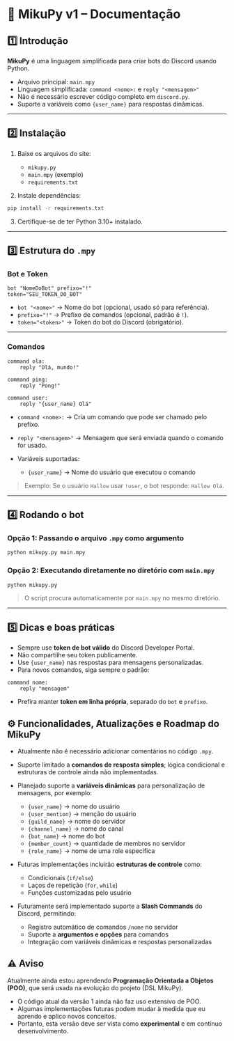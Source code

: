 # 📘 MikuPy v1 – Documentação

## 1️⃣ Introdução
**MikuPy** é uma linguagem simplificada para criar bots do Discord usando Python.  
- Arquivo principal: `main.mpy`  
- Linguagem simplificada: `command <nome>:` e `reply "<mensagem>"`  
- Não é necessário escrever código completo em `discord.py`.  
- Suporte a variáveis como `{user_name}` para respostas dinâmicas.  

---

## 2️⃣ Instalação

1. Baixe os arquivos do site:  
   - `mikupy.py`  
   - `main.mpy` (exemplo)  
   - `requirements.txt`  

2. Instale dependências:

```bash
pip install -r requirements.txt
```

3. Certifique-se de ter Python 3.10+ instalado.

---

## 3️⃣ Estrutura do `.mpy`

### Bot e Token

```mpy
bot "NomeDoBot" prefixo="!"
token="SEU_TOKEN_DO_BOT"
```

* `bot "<nome>"` → Nome do bot (opcional, usado só para referência).  
* `prefixo="!"` → Prefixo de comandos (opcional, padrão é `!`).  
* `token="<token>"` → Token do bot do Discord (obrigatório).  

---

### Comandos

```mpy
command ola:
    reply "Olá, mundo!"

command ping:
    reply "Pong!"

command user:
    reply "{user_name} Olá"
```

* `command <nome>:` → Cria um comando que pode ser chamado pelo prefixo.  
* `reply "<mensagem>"` → Mensagem que será enviada quando o comando for usado.  
* Variáveis suportadas:

  * `{user_name}` → Nome do usuário que executou o comando  

> Exemplo: Se o usuário `Hallow` usar `!user`, o bot responde: `Hallow Olá`.

---

## 4️⃣ Rodando o bot

### Opção 1: Passando o arquivo `.mpy` como argumento

```bash
python mikupy.py main.mpy
```

### Opção 2: Executando diretamente no diretório com `main.mpy`

```bash
python mikupy.py
```

> O script procura automaticamente por `main.mpy` no mesmo diretório.

---

## 5️⃣ Dicas e boas práticas

* Sempre use **token de bot válido** do Discord Developer Portal.  
* Não compartilhe seu token publicamente.  
* Use `{user_name}` nas respostas para mensagens personalizadas.  
* Para novos comandos, siga sempre o padrão:

```mpy
command nome:
    reply "mensagem"
```

* Prefira manter **token em linha própria**, separado do `bot` e `prefixo`.  

## ⚙️ Funcionalidades, Atualizações e Roadmap do MikuPy

- Atualmente não é necessário adicionar comentários no código `.mpy`.
- Suporte limitado a **comandos de resposta simples**; lógica condicional e estruturas de controle ainda não implementadas.
- Planejado suporte a **variáveis dinâmicas** para personalização de mensagens, por exemplo:  
  - `{user_name}` → nome do usuário  
  - `{user_mention}` → menção do usuário  
  - `{guild_name}` → nome do servidor  
  - `{channel_name}` → nome do canal  
  - `{bot_name}` → nome do bot  
  - `{member_count}` → quantidade de membros no servidor  
  - `{role_name}` → nome de uma role específica  

- Futuras implementações incluirão **estruturas de controle** como:  
  - Condicionais (`if/else`)  
  - Laços de repetição (`for`, `while`)  
  - Funções customizadas pelo usuário

- Futuramente será implementado suporte a **Slash Commands** do Discord, permitindo:  
  - Registro automático de comandos `/nome` no servidor  
  - Suporte a **argumentos e opções** para comandos  
  - Integração com variáveis dinâmicas e respostas personalizadas


## ⚠️ Aviso

Atualmente ainda estou aprendendo **Programação Orientada a Objetos (POO)**, que será usada na evolução do projeto (DSL MikuPy).  

- O código atual da versão 1 ainda não faz uso extensivo de POO.  
- Algumas implementações futuras podem mudar à medida que eu aprendo e aplico novos conceitos.  
- Portanto, esta versão deve ser vista como **experimental** e em contínuo desenvolvimento.
